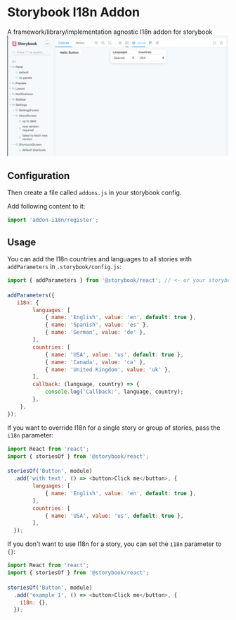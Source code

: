 # Storybook I18n Addon
A framework/library/implementation agnostic I18n addon for storybook
![](documentation/snapshot.png)

## Configuration

Then create a file called `addons.js` in your storybook config.

Add following content to it:

```js
import 'addon-i18n/register';
```

## Usage

You can add the I18n countries and languages to all stories with `addParameters` in `.storybook/config.js`:

```js
import { addParameters } from '@storybook/react'; // <- or your storybook framework

addParameters({
   i18n: {
        languages: [
            { name: 'English', value: 'en', default: true },
            { name: 'Spanish', value: 'es' },
            { name: 'German', value: 'de' },
        ],
        countries: [
            { name: 'USA', value: 'us', default: true },
            { name: 'Canada', value: 'ca' },
            { name: 'United Kingdom', value: 'uk' },
        ],
        callback: (language, country) => {
            console.log('Callback:', language, country);
        },
    },
});
```

If you want to override I18n for a single story or group of stories, pass the `i18n` parameter:

```js
import React from 'react';
import { storiesOf } from '@storybook/react';

storiesOf('Button', module)
  .add('with text', () => <button>Click me</button>, {
        languages: [
            { name: 'English', value: 'en', default: true },
        ],
        countries: [
            { name: 'USA', value: 'us', default: true },
        ],
  });
```

If you don't want to use I18n for a story, you can set the `i18n` parameter to `{}`:

```js
import React from 'react';
import { storiesOf } from '@storybook/react';

storiesOf('Button', module)
  .add('example 1', () => <button>Click me</button>, {
    i18n: {},
  });

```
